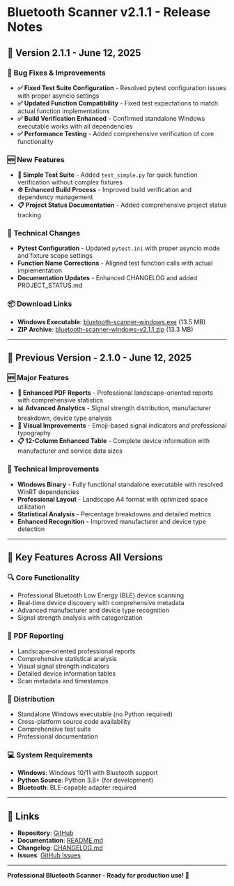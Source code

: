 # Bluetooth Scanner v2.1.1 - Release Notes

## 🚀 **Version 2.1.1** - June 12, 2025

### 🔧 **Bug Fixes & Improvements**
- **✅ Fixed Test Suite Configuration** - Resolved pytest configuration issues with proper asyncio settings
- **✅ Updated Function Compatibility** - Fixed test expectations to match actual function implementations  
- **✅ Build Verification Enhanced** - Confirmed standalone Windows executable works with all dependencies
- **✅ Performance Testing** - Added comprehensive verification of core functionality

### 🆕 **New Features**
- **📝 Simple Test Suite** - Added `test_simple.py` for quick function verification without complex fixtures
- **⚙️ Enhanced Build Process** - Improved build verification and dependency management
- **📋 Project Status Documentation** - Added comprehensive project status tracking

### 🔄 **Technical Changes**
- **Pytest Configuration** - Updated `pytest.ini` with proper asyncio mode and fixture scope settings
- **Function Name Corrections** - Aligned test function calls with actual implementation
- **Documentation Updates** - Enhanced CHANGELOG and added PROJECT_STATUS.md

### 📦 **Download Links**
- **Windows Executable**: [bluetooth-scanner-windows.exe](https://github.com/ussdeveloper/bluetooth-scanner/releases/download/v2.1.1/bluetooth-scanner-windows.exe) (13.5 MB)
- **ZIP Archive**: [bluetooth-scanner-windows-v2.1.1.zip](https://github.com/ussdeveloper/bluetooth-scanner/releases/download/v2.1.1/bluetooth-scanner-windows-v2.1.1.zip) (13.3 MB)

---

## 🌟 **Previous Version - 2.1.0** - June 12, 2025

### 🆕 **Major Features**
- **📄 Enhanced PDF Reports** - Professional landscape-oriented reports with comprehensive statistics
- **📊 Advanced Analytics** - Signal strength distribution, manufacturer breakdown, device type analysis
- **🎨 Visual Improvements** - Emoji-based signal indicators and professional typography
- **📋 12-Column Enhanced Table** - Complete device information with manufacturer and service data sizes

### 🔧 **Technical Improvements**
- **Windows Binary** - Fully functional standalone executable with resolved WinRT dependencies
- **Professional Layout** - Landscape A4 format with optimized space utilization
- **Statistical Analysis** - Percentage breakdowns and detailed metrics
- **Enhanced Recognition** - Improved manufacturer and device type detection

---

## 🎯 **Key Features Across All Versions**

### 🔍 **Core Functionality**
- Professional Bluetooth Low Energy (BLE) device scanning
- Real-time device discovery with comprehensive metadata
- Advanced manufacturer and device type recognition
- Signal strength analysis with categorization

### 📄 **PDF Reporting**
- Landscape-oriented professional reports
- Comprehensive statistical analysis
- Visual signal strength indicators
- Detailed device information tables
- Scan metadata and timestamps

### 🚀 **Distribution**
- Standalone Windows executable (no Python required)
- Cross-platform source code availability
- Comprehensive test suite
- Professional documentation

### 💻 **System Requirements**
- **Windows**: Windows 10/11 with Bluetooth support
- **Python Source**: Python 3.8+ (for development)
- **Bluetooth**: BLE-capable adapter required

---

## 🔗 **Links**
- **Repository**: [GitHub](https://github.com/ussdeveloper/bluetooth-scanner)
- **Documentation**: [README.md](https://github.com/ussdeveloper/bluetooth-scanner/blob/main/README.md)
- **Changelog**: [CHANGELOG.md](https://github.com/ussdeveloper/bluetooth-scanner/blob/main/CHANGELOG.md)
- **Issues**: [GitHub Issues](https://github.com/ussdeveloper/bluetooth-scanner/issues)

---

**Professional Bluetooth Scanner - Ready for production use! 🎉**
